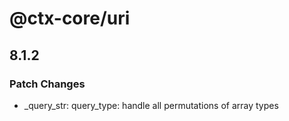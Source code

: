 # @ctx-core/uri

## 8.1.2

### Patch Changes

- \_query_str: query_type: handle all permutations of array types
